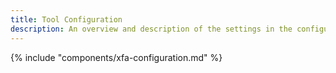 ```yaml
---
title: Tool Configuration
description: An overview and description of the settings in the configuration menu of the Xtract Hierarchy component
---
```


{% include "components/xfa-configuration.md"  %}
